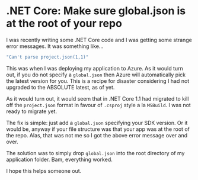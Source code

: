 # .NET Core: Make sure global.json is at the root of your repo

I was recently writing some .NET Core code and I was getting some strange error messages. It was something like...

```bash
"Can't parse project.json(1,1)"		
```

This was when I was deploying my application to Azure. As it would turn out, if you do not specify a `global.json` then Azure will automatically pick the latest version for you. This is a recipe for disaster considering I had not upgraded to the ABSOLUTE latest, as of yet. 

As it would turn out, it would seem that in .NET Core 1.1 had migrated to kill off the `project.json` format in favour of `.csproj` style a la `MSBuild`. I was not ready to migrate yet.

The fix is simple: just add a `global.json` specifying your SDK version. Or it would be, anyway if your file structure was that your app was at the root of the repo. Alas, that was not me so I got the above error message over and over.

The solution was to simply drop `global.json` into the root directory of my application folder. Bam, everything worked.

I hope this helps someone out.